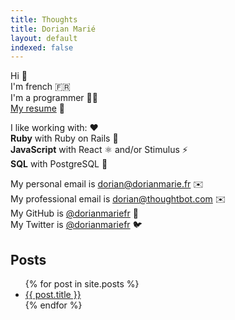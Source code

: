 ```yaml
---
title: Thoughts
title: Dorian Marié
layout: default
indexed: false
---
```


Hi 👋<br>
I'm french 🇫🇷<br>
I'm a programmer 🧑‍💻<br>
<a href="/resume/Dorian Marie - CV.pdf">My resume</a> 📁

I like working with: ❤️<br>
<b>Ruby</b> with Ruby on Rails 💎<br>
<b>JavaScript</b> with React ⚛️  and/or Stimulus ⚡️<br>
<b>SQL</b> with PostgreSQL 🐘<br>

My personal email is <a href="mailto:dorian@dorianmarie.fr">dorian@dorianmarie.fr</a> ✉️<br>
My professional email is <a href="mailto:dorian@thoughtbot.com">dorian@thoughtbot.com</a> ✉️<br>
My GitHub is <a href="https://github.com/dorianmariefr">@dorianmariefr</a> 🐙<br>
My Twitter is <a href="https://twitter.com/dorianmariefr">@dorianmariefr</a> 🐦<br>

## Posts

<ul>
  {% for post in site.posts %}
    <li>
      <a href="{{ post.url }}">{{ post.title }}</a>
    </li>
  {% endfor %}
</ul>
